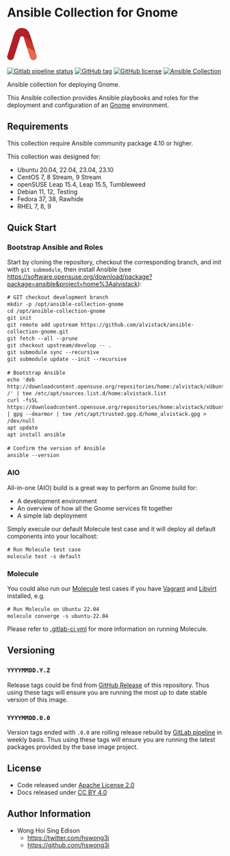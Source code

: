 # Ansible Collection for Gnome

<a href="https://alvistack.com" title="AlviStack" target="_blank"><img src="/alvistack.svg" height="75" alt="AlviStack"></a>

[![Gitlab pipeline
status](https://img.shields.io/gitlab/pipeline/alvistack/ansible-collection-gnome/master)](https://gitlab.com/alvistack/ansible-collection-gnome/-/pipelines)
[![GitHub
tag](https://img.shields.io/github/tag/alvistack/ansible-collection-gnome.svg)](https://github.com/alvistack/ansible-collection-gnome/tags)
[![GitHub
license](https://img.shields.io/github/license/alvistack/ansible-collection-gnome.svg)](https://github.com/alvistack/ansible-collection-gnome/blob/master/LICENSE)
[![Ansible
Collection](https://img.shields.io/badge/galaxy-alvistack.gnome-blue.svg)](https://galaxy.ansible.com/alvistack/gnome)

Ansible collection for deploying Gnome.

This Ansible collection provides Ansible playbooks and roles for the
deployment and configuration of an [Gnome](https://www.gnome.org/)
environment.

## Requirements

This collection require Ansible community package 4.10 or higher.

This collection was designed for:

-   Ubuntu 20.04, 22.04, 23.04, 23.10
-   CentOS 7, 8 Stream, 9 Stream
-   openSUSE Leap 15.4, Leap 15.5, Tumbleweed
-   Debian 11, 12, Testing
-   Fedora 37, 38, Rawhide
-   RHEL 7, 8, 9

## Quick Start

### Bootstrap Ansible and Roles

Start by cloning the repository, checkout the corresponding branch, and
init with `git submodule`, then install Ansible (see
<https://software.opensuse.org/download/package?package=ansible&project=home%3Aalvistack>):

    # GIT checkout development branch
    mkdir -p /opt/ansible-collection-gnome
    cd /opt/ansible-collection-gnome
    git init
    git remote add upstream https://github.com/alvistack/ansible-collection-gnome.git
    git fetch --all --prune
    git checkout upstream/develop -- .
    git submodule sync --recursive
    git submodule update --init --recursive

    # Bootstrap Ansible
    echo 'deb http://downloadcontent.opensuse.org/repositories/home:/alvistack/xUbuntu_22.04/ /' | tee /etc/apt/sources.list.d/home:alvistack.list
    curl -fsSL https://downloadcontent.opensuse.org/repositories/home:alvistack/xUbuntu_22.04/Release.key | gpg --dearmor | tee /etc/apt/trusted.gpg.d/home_alvistack.gpg > /dev/null
    apt update
    apt install ansible

    # Confirm the version of Ansible
    ansible --version

### AIO

All-in-one (AIO) build is a great way to perform an Gnome build for:

-   A development environment
-   An overview of how all the Gnome services fit together
-   A simple lab deployment

Simply execule our default Molecule test case and it will deploy all
default components into your localhost:

    # Run Molecule test case
    molecule test -s default

### Molecule

You could also run our
[Molecule](https://molecule.readthedocs.io/en/stable/) test cases if you
have [Vagrant](https://www.vagrantup.com/) and
[Libvirt](https://libvirt.org/) installed, e.g.

    # Run Molecule on Ubuntu 22.04
    molecule converge -s ubuntu-22.04

Please refer to [.gitlab-ci.yml](.gitlab-ci.yml) for more information on
running Molecule.

## Versioning

### `YYYYMMDD.Y.Z`

Release tags could be find from [GitHub
Release](https://github.com/alvistack/ansible-collection-gnome/tags) of
this repository. Thus using these tags will ensure you are running the
most up to date stable version of this image.

### `YYYYMMDD.0.0`

Version tags ended with `.0.0` are rolling release rebuild by [GitLab
pipeline](https://gitlab.com/alvistack/ansible-collection-gnome/-/pipelines)
in weekly basis. Thus using these tags will ensure you are running the
latest packages provided by the base image project.

## License

-   Code released under [Apache License 2.0](LICENSE)
-   Docs released under [CC BY
    4.0](http://creativecommons.org/licenses/by/4.0/)

## Author Information

-   Wong Hoi Sing Edison
    -   <https://twitter.com/hswong3i>
    -   <https://github.com/hswong3i>
